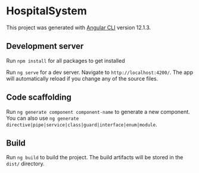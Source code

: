 # HospitalSystem

This project was generated with [Angular CLI](https://github.com/angular/angular-cli) version 12.1.3.

## Development server
Run `npm install` for all packages to get installed

Run `ng serve` for a dev server. Navigate to `http://localhost:4200/`. The app will automatically reload if you change any of the source files.

## Code scaffolding

Run `ng generate component component-name` to generate a new component. You can also use `ng generate directive|pipe|service|class|guard|interface|enum|module`.

## Build

Run `ng build` to build the project. The build artifacts will be stored in the `dist/` directory.

<!-- ## Running unit tests

Run `ng test` to execute the unit tests via [Karma](https://karma-runner.github.io).

## Running end-to-end tests

Run `ng e2e` to execute the end-to-end tests via a platform of your choice. To use this command, you need to first add a package that implements end-to-end testing capabilities. -->

<!-- ## Further help

To get more help on the Angular CLI use `ng help` or go check out the [Angular CLI Overview and Command Reference](https://angular.io/cli) page. -->
